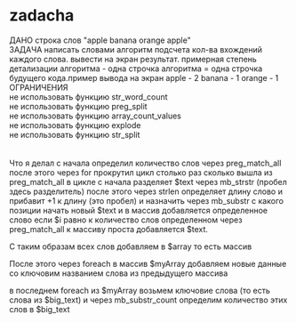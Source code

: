 # zadacha
ДАНО
строка слов "apple banana orange apple"
<br>
ЗАДАЧА
написать словами алгоритм подсчета кол-ва вхождений каждого слова. вывести на экран результат.
примерная степень детализации алгоритма - одна строчка алгоритма = одна строчка будущего кода.пример вывода на экран
apple - 2
banana - 1
orange - 1
<br>
ОГРАНИЧЕНИЯ
<br>
не использовать функцию str_word_count <br>
не использовать функцию preg_split <br>
не использовать функцию array_count_values <br>
не использовать функцию explode <br>
не использовать функцию str_split <br>
<br>
<br>
Что я делал с начала определил количество слов через preg_match_all после этого через for прокрутил цикл столько раз сколько вышла из preg_match_all в цикле с начала разделяет $text через mb_strstr (пробел здесь разделитель) после этого через strlen определяет длину слово и прибавит +1 к длину (это пробел) и назначить через mb_substr с какого позиции начать новый $text и в массив добавляется определенное слово если $i равно к количество слов определенном через preg_match_all к массиву проста добавляется $text.

С таким образам всех слов добавляем в $array то есть массив

После этого через foreach в массив $myArray добавляем новые данные со ключовим названием слова из предыдущего массива

в последнем foreach из $myArray возьмем ключовие слова (то есть слова из $big_text) и через mb_substr_count определим количество этих слов в $big_text

